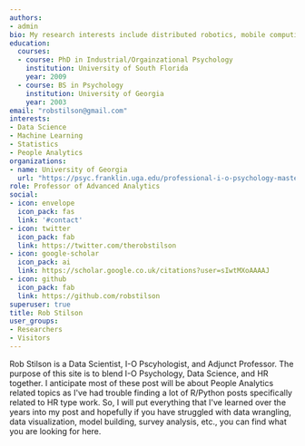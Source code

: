 ```yaml
---
authors:
- admin
bio: My research interests include distributed robotics, mobile computing and programmable matter.
education:
  courses:
  - course: PhD in Industrial/Orgainzational Psychology
    institution: University of South Florida
    year: 2009
  - course: BS in Psychology
    institution: University of Georgia
    year: 2003
email: "robstilson@gmail.com"
interests:
- Data Science
- Machine Learning
- Statistics
- People Analytics
organizations:
- name: University of Georgia
  url: "https://psyc.franklin.uga.edu/professional-i-o-psychology-masters-program?gclid=Cj0KCQjwsuP5BRCoARIsAPtX_wGyHK5YXEmbLeW7pQXnbRlgNEVnjiPBSc68UXY_WsDlNucMIG6UIQQaAnhuEALw_wcB"
role: Professor of Advanced Analytics
social:
- icon: envelope
  icon_pack: fas
  link: '#contact'
- icon: twitter
  icon_pack: fab
  link: https://twitter.com/therobstilson
- icon: google-scholar
  icon_pack: ai
  link: https://scholar.google.co.uk/citations?user=sIwtMXoAAAAJ
- icon: github
  icon_pack: fab
  link: https://github.com/robstilson
superuser: true
title: Rob Stilson
user_groups:
- Researchers
- Visitors
---
```


Rob Stilson is a Data Scientist, I-O Pscyhologist, and Adjunct Professor. The purpose of this site is to blend I-O Psychology, Data Science, and HR together. I anticipate most of these post will be about People Analytics related topics as I've had trouble finding a lot of R/Python posts specifically related to HR type work. So, I will put everything that I've learned over the years into my post and hopefully if you have struggled with data wrangling, data visualization, model building, survey analysis, etc., you can find what you are looking for here.
